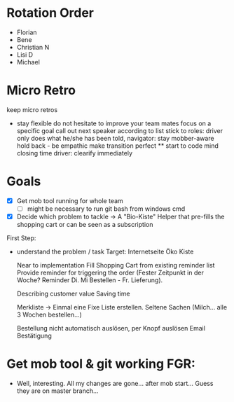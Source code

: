 # Rotation Order

- Florian
- Bene
- Christian N
- Lisi D
- Michael 

# Micro Retro

keep micro retros
* stay flexible
do not hesitate to improve your team mates
focus on a specific goal
call out next speaker according to list
stick to roles: driver only does what he/she has been told, navigator: stay mobber-aware
hold back - be empathic
make transition perfect
** start to code
mind closing time
driver: clearify immediately

# Goals

- [x] Get mob tool running for whole team
    - [ ] might be necessary to run git bash from windows cmd
- [x] Decide which problem to tackle
    -> A "Bio-Kiste" Helper that pre-fills the shopping cart or can be seen as a subscription

First Step:
 - understand the problem / task
    Target: Internetseite Öko Kiste

    Near to implementation
       Fill Shopping Cart from existing reminder list
       Provide reminder for triggering the order (Fester Zeitpunkt in der Woche? Reminder Di. Mi Bestellen - Fr. Lieferung).
       
    Describing customer value
       Saving time
    
    
    
    
         
    Merkliste -> Einmal eine Fixe Liste erstellen. Seltene Sachen (Milch... alle 3 Wochen bestellen...)  
    
    Bestellung nicht automatisch auslösen, per Knopf auslösen
    Email Bestätigung
    
    


# Get mob tool & git working FGR:

- Well, interesting. All my changes are gone... after mob start...
Guess they are on master branch...
